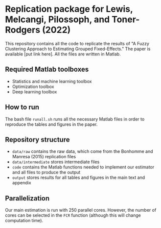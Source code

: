# Replication package for Lewis, Melcangi, Pilossoph, and Toner-Rodgers (2022)

This repository contains all the code to replicate the results of  "A Fuzzy Clustering Approach to Estimating Grouped Fixed-Effects." The paper is available [put link here]. All the files are written in Matlab.

## Required Matlab toolboxes

- Statistics and machine learning toolbox
- Optimization toolbox
- Deep learning toolbox

## How to run

The bash file `runall.sh` runs all the necessary Matlab files in order to reproduce the tables and figures in the paper. 

## Repository structure

- `data/raw` contains the raw data, which come from the Bonhomme and Manresa (2015) replication files
- `data/intermediate` stores intermediate files
- `code` contains the Matlab functions needed to implement our estimator and all files to produce the output
- `output` stores results for all tables and figures in the main text and appendix

## Parallelization

Our main estimation is run with 250 parallel cores. However, the number of cores can be selected in the `FCR` function (although this will change computation time).






